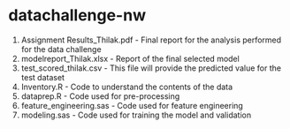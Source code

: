 # datachallenge-nw
1. Assignment Results_Thilak.pdf - Final report for the analysis performed for the data challenge
2. modelreport_Thilak.xlsx - Report of the final selected model
3. test_scored_thilak.csv - This file will provide the predicted value for the test dataset
4. Inventory.R - Code to understand the contents of the data
5. dataprep.R - Code used for pre-processing
6. feature_engineering.sas - Code used for feature engineering
7. modeling.sas - Code used for training the model and validation
